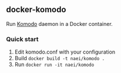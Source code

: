 ## docker-komodo

Run [Komodo](https://github.com/SuperNETorg/komodo) daemon in a Docker container.

### Quick start

1. Edit komodo.conf with your configuration
2. Build `docker build -t naei/komodo .`
3. Run `docker run -it naei/komodo`